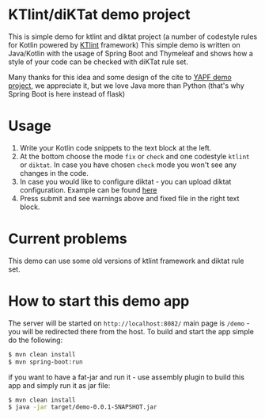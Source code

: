 # KTlint/diKTat demo project
This is simple demo for ktlint and diktat project (a number of codestyle rules for Kotlin powered by [KTlint](https://github.com/pinterest/ktlint) framework)
This simple demo is written on Java/Kotlin with the usage of Spring Boot and Thymeleaf and shows how a style of your code can be checked with diKTat rule set.

Many thanks for this idea and some design of the cite to [YAPF demo project](https://github.com/pinterest/ktlint), we appreciate it, but we love Java more than Python (that's why Spring Boot is here instead of flask)

# Usage
1) Write your Kotlin code snippets to the text block at the left.
2) At the bottom choose the mode `fix` or `check` and one  codestyle `ktlint` or `diktat`. In case you have chosen `check` mode you won't see any changes in the code.
3) In case you would like to configure diktat - you can upload diktat configuration. Example can be found [here](https://github.com/cqfn/diKTat/blob/master/diktat-rules/src/main/resources/diktat-analysis.yml)
4) Press submit and see warnings above and fixed file in the right text block.

# Current problems
This demo can use some old versions of ktlint framework and diktat rule set.

# How to start this demo app

The server will be started on `http://localhost:8082/` main page is `/demo` - you will be redirected there from the host.
To build and start the app simple do the following:
```bash
$ mvn clean install
$ mvn spring-boot:run
```

if you want to have a fat-jar and run it - use assembly plugin to build this app and simply run it as jar file:
```bash
$ mvn clean install
$ java -jar target/demo-0.0.1-SNAPSHOT.jar
```


